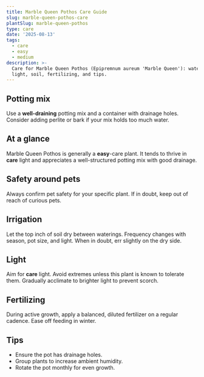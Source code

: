 ```yaml
---
title: Marble Queen Pothos Care Guide
slug: marble-queen-pothos-care
plantSlug: marble-queen-pothos
type: care
date: '2025-08-13'
tags:
  - care
  - easy
  - medium
description: >-
  Care for Marble Queen Pothos (Epipremnum aureum 'Marble Queen'): watering,
  light, soil, fertilizing, and tips.
---
```

## Potting mix
Use a **well-draining** potting mix and a container with drainage holes. Consider adding perlite or bark if your mix holds too much water.

## At a glance
Marble Queen Pothos is generally a **easy**-care plant. It tends to thrive in **care** light and appreciates a well-structured potting mix with good drainage.

## Safety around pets
Always confirm pet safety for your specific plant. If in doubt, keep out of reach of curious pets.

## Irrigation
Let the top inch of soil dry between waterings. Frequency changes with season, pot size, and light. When in doubt, err slightly on the dry side.

## Light
Aim for **care** light. Avoid extremes unless this plant is known to tolerate them. Gradually acclimate to brighter light to prevent scorch.

## Fertilizing
During active growth, apply a balanced, diluted fertilizer on a regular cadence. Ease off feeding in winter.

## Tips
- Ensure the pot has drainage holes.
- Group plants to increase ambient humidity.
- Rotate the pot monthly for even growth.
